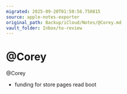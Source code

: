 ```yaml
---
migrated: 2025-09-20T01:50:56.750815
source: apple-notes-exporter
original_path: Backup/iCloud/Notes/@Corey.md
vault_folder: Inbox/to-review
---
```

# @Corey

@Corey

- funding for store pages read boot

